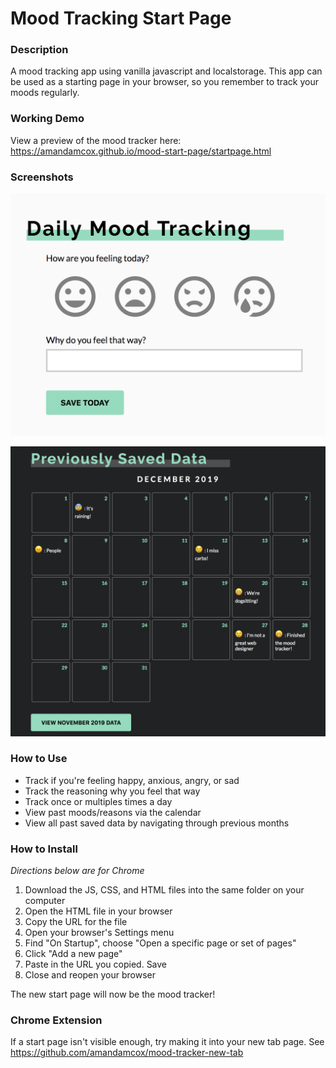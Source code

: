 # Mood Tracking Start Page

### Description
A mood tracking app using vanilla javascript and localstorage. This app can be used as a starting page in your browser, so you remember to track your moods regularly.

### Working Demo
View a preview of the mood tracker here: https://amandamcox.github.io/mood-start-page/startpage.html

### Screenshots
![Entering your mood](https://github.com/amandamcox/mood-start-page/blob/master/Enter-Your-Mood.png)

![Viewing moods on calendar](https://github.com/amandamcox/mood-start-page/blob/master/Calendar-Example.png)

### How to Use
- Track if you're feeling happy, anxious, angry, or sad
- Track the reasoning why you feel that way
- Track once or multiples times a day
- View past moods/reasons via the calendar
- View all past saved data by navigating through previous months

### How to Install
*Directions below are for Chrome*

1. Download the JS, CSS, and HTML files into the same folder on your computer
2. Open the HTML file in your browser
3. Copy the URL for the file
4. Open your browser's Settings menu
5. Find "On Startup", choose "Open a specific page or set of pages"
6. Click "Add a new page"
7. Paste in the URL you copied. Save
8. Close and reopen your browser

The new start page will now be the mood tracker!

### Chrome Extension
If a start page isn't visible enough, try making it into your new tab page. See https://github.com/amandamcox/mood-tracker-new-tab
